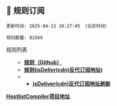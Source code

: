 <h2 id="a">🎯 规则订阅</h2>

```
更新时间: 2025-04-13 10:27:45 （北京时间） 

规则数量: 81569 
``` 
<summary>规则列表</summary>
<ul>
  
- **[规则（Github）](https://raw.githubusercontent.com/EGMfoxl/AD-blocker-adgh/refs/heads/main/rules.txt)**
- **[规则(jsDelivr(cdn)反代订阅地址)](https://cdn.jsdelivr.net/gh/EGMfoxl/AD-blocker-adgh@main/rules.txt)**
- - **[jsDeliver(cdn)反代订阅地址刷新](https://purge.jsdelivr.net/gh/EGMfoxl/AD-blocker-adgh@main/rules.txt)**
</ul>

**[HostlistCompiler项目地址](https://github.com/AdguardTeam/HostlistCompiler)**

